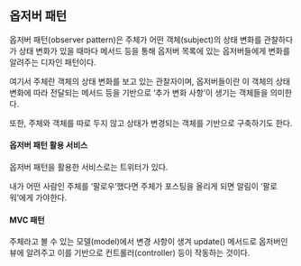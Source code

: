 ## 옵저버 패턴
옵저버 패턴(observer pattern)은 주체가 어떤 객체(subject)의 상태 변화를 관찰하다가 상태 변화가 있을 때마다 메서드 등을 통해 옵저버 목록에 있는 옵저버들에게 변화를 알려주는 디자인 패턴이다.
  
여기서 주체란 객체의 상태 변화를 보고 있는 관찰자이며, 옵저버들이란 이 객체의 상태 변화에 따라 전달되는 메서드 등을 기반으로 ‘추가 변화 사항’이 생기는 객체들을 의미한다.

또한, 주체와 객체를 따로 두지 않고 상태가 변경되는 객체를 기반으로 구축하기도 한다.

#### 옵저버 패턴 활용 서비스
옵저버 패턴을 활용한 서비스로는 트위터가 있다.

내가 어떤 사람인 주체를 ‘팔로우’했다면 주체가 포스팅을 올리게 되면 알림이 ‘팔로워’에게 가야한다.

#### MVC 패턴
주체라고 볼 수 있는 모델(model)에서 변경 사항이 생겨 update() 메서드로 옵저버인 뷰에 알려주고 이를 기반으로 컨트롤러(controller) 등이 작동하는 것이다.
